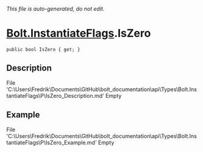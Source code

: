 *This file is auto-generated, do not edit.*

# [Bolt.InstantiateFlags](Types/Bolt.InstantiateFlags.md).IsZero
`public bool IsZero { get; }`
## Description
File 'C:\Users\Fredrik\Documents\GitHub\bolt_documentation\api\Types\Bolt.InstantiateFlags\P\IsZero_Description.md' Empty
## Example
File 'C:\Users\Fredrik\Documents\GitHub\bolt_documentation\api\Types\Bolt.InstantiateFlags\P\IsZero_Example.md' Empty
